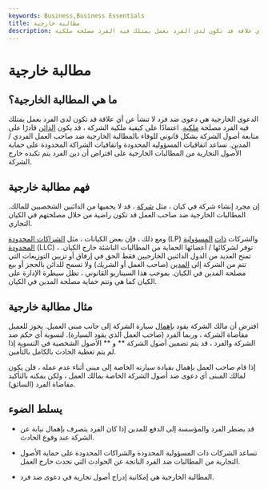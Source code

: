 ```yaml
---
keywords: Business,Business Essentials
title: مطالبة خارجية
description: الدعوى الخارجية هي دعوى ضد فرد لا تنشأ عن أي علاقة قد تكون لدى الفرد بعمل يمتلك فيه الفرد مصلحة ملكية.
---
```


# مطالبة خارجية
## ما هي المطالبة الخارجية؟

الدعوى الخارجية هي دعوى ضد فرد لا تنشأ عن أي علاقة قد تكون لدى الفرد بعمل يمتلك فيه الفرد مصلحة [ملكية](/beneficialowner). اعتمادًا على كيفية ملكية الشركة ، قد يكون [الدائن](/creditor) قادرًا على متابعة أصول الشركة بشكل قانوني للوفاء بالمطالبة الخارجية ضد صاحب العمل الفردي / المدين. تساعد اتفاقيات المسؤولية المحدودة واتفاقيات الشراكة المحدودة على حماية الأصول التجارية من المطالبات الخارجية على افتراض أن دين الفرد يتم تكبده خارج الشركة.

## فهم مطالبة خارجية

إن مجرد إنشاء شركة في كيان ، مثل [شركة](/corporation) ، قد لا يحميها من الدائنين الشخصيين للمالك. المطالبات الخارجية ضد صاحب العمل قد تكون راضية من خلال مصلحتهم في الكيان التجاري.

ومع ذلك ، فإن بعض الكيانات ، مثل [الشراكات المحدودة](/limitedpartnership) (LP) والشركات [ذات](/llc) [المسؤولية المحدودة](/llc) (LLC) ، توفر لشركائها / أعضائها الحماية من المطالبات الناشئة خارج الكيان. تمنح العديد من الدول الدائنين الخارجيين فقط الحق في إرفاق أو تزيين التوزيعات التي تتم من الشركة إلى [المدين](/debtor) (صاحب العمل أو الشريك) ولا تسمح للدائن بالحجز أو بيع مصلحة المدين في الكيان. بموجب هذا السيناريو القانوني ، تظل سيطرة الإدارة على الكيان كما هي وتتم حماية مصلحة المدين في الكيان.

## مثال مطالبة خارجية

افترض أن مالك الشركة يقود [بإهمال](/contributory-negligence) سيارة الشركة إلى جانب مبنى العميل. يجوز للعميل مقاضاة الشركة ، وربما الفرد (صاحب العمل الذي يقود السيارة). لتسوية أي حكم ضد الشركة والفرد ، قد يتم تضمين أصول الشركة ** و ** الأصول الشخصية في التسوية إذا لم يتم تغطية الحادث بالكامل بالتأمين.

إذا قام صاحب العمل بإهمال بقيادة سيارته الخاصة إلى مبنى أثناء عدم عمله ، فلن يكون لمالك المبنى أي دعوى ضد أصول الشركة الخاصة بمالك العمل ، ولكن يمكنه بالتأكيد مقاضاة الفرد (السائق).

## يسلط الضوء

- قد يضطر الفرد والمؤسسة إلى الدفع للمدين إذا كان الفرد يتصرف بإهمال نيابة عن الشركة عند وقوع الحادث.

- تساعد الشركات ذات المسؤولية المحدودة والشراكات المحدودة على حماية الأصول التجارية من المطالبات ضد الفرد الناتجة عن الحوادث التي تحدث خارج العمل.

- المطالبة الخارجية هي إمكانية إدراج أصول تجارية في دعوى ضد فرد.

